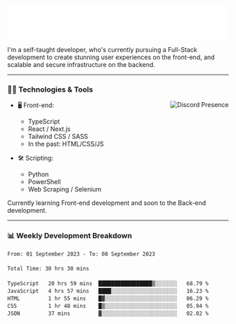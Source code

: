 <img src="assets/wave.svg" alt=":wave:" />

I'm a self-taught developer, who's currently pursuing a Full-Stack development to create stunning user experiences on the front-end, and scalable and secure infrastructure on the backend.

---

### 🧑‍💻 Technologies & Tools

<a href="https://discord.com/users/414304208649453568" target="_blank" rel="nofollow">
   <img src="https://lanyard-profile-readme.vercel.app/api/414304208649453568?idleMessage=Probably%20doing%20something%20else..." alt="Discord Presence" align="right">
</a>

- 🖥️ Front-end:

  - TypeScript
  - React / Next.js
  - Tailwind CSS / SASS
  - In the past: HTML/CSS/JS

- 🛠 Scripting:

  - Python
  - PowerShell
  - Web Scraping / Selenium

Currently learning Front-end development and soon to the Back-end development.

---

### 📊 Weekly Development Breakdown

<!-- ![ccrsxx's GitHub Stats](https://github-readme-stats.vercel.app/api?username=ccrsxx&count_private=true&theme=tokyonight) -->
<!-- ![ccrsxx's Top Langs](https://github-readme-stats.vercel.app/api/top-langs/?username=ccrsxx&hide=lua,java,html&theme=tokyonight) -->

<!--START_SECTION:waka-->

```txt
From: 01 September 2023 - To: 08 September 2023

Total Time: 30 hrs 30 mins

TypeScript   20 hrs 59 mins  █████████████████▒░░░░░░░   68.79 %
JavaScript   4 hrs 57 mins   ████░░░░░░░░░░░░░░░░░░░░░   16.23 %
HTML         1 hr 55 mins    █▓░░░░░░░░░░░░░░░░░░░░░░░   06.29 %
CSS          1 hr 48 mins    █▒░░░░░░░░░░░░░░░░░░░░░░░   05.94 %
JSON         37 mins         ▓░░░░░░░░░░░░░░░░░░░░░░░░   02.02 %
```

<!--END_SECTION:waka-->
